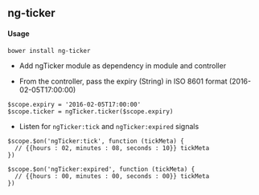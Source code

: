 ## ng-ticker

#### Usage

```
bower install ng-ticker
```

- Add ngTicker module as dependency in module and controller

- From the controller, pass the expiry (String) in ISO 8601 format (2016-02-05T17:00:00)

```
$scope.expiry = '2016-02-05T17:00:00'
$scope.ticker = ngTicker.ticker($scope.expiry)
```

- Listen for `ngTicker:tick` and `ngTicker:expired` signals

```
$scope.$on('ngTicker:tick', function (tickMeta) {
  // {{hours : 02, minutes : 08, seconds : 10}} tickMeta
})

$scope.$on('ngTicker:expired', function (tickMeta) {
  // {{hours : 00, minutes : 00, seconds : 00}} tickMeta
})
```
